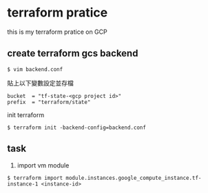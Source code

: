 # terraform pratice
this is my terraform pratice on GCP

## create terraform gcs backend
```
$ vim backend.conf
```
貼上以下變數設定並存檔
```
bucket  = "tf-state-<gcp project id>"
prefix  = "terraform/state"
```
init terraform
```
$ terraform init -backend-config=backend.conf
```

## task
1. import vm module
```
$ terraform import module.instances.google_compute_instance.tf-instance-1 <instance-id>
```